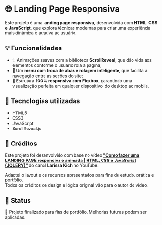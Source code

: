 # 🌐 Landing Page Responsiva

Este projeto é uma **landing page responsiva**, desenvolvida com **HTML, CSS e JavaScript**, que explora técnicas modernas para criar uma experiência mais dinâmica e atrativa ao usuário.

## 💡 Funcionalidades

- ✨ Animações suaves com a biblioteca **ScrollReveal**, que dão vida aos elementos conforme o usuário rola a página;
- 🧭 Um **menu com troca de abas e rolagem inteligente**, que facilita a navegação entre as seções do site;
- 📱 Estrutura **100% responsiva com Flexbox**, garantindo uma visualização perfeita em qualquer dispositivo, do desktop ao mobile.

## 🎯 Tecnologias utilizadas

- HTML5
- CSS3
- JavaScript
- ScrollReveal.js

## 📝 Créditos

Este projeto foi desenvolvido com base no vídeo [**"Como fazer uma LANDING PAGE responsiva e animada | HTML, CSS e JavaScript (JQUERY)"**](https://www.youtube.com/watch?v=8V3mw1w6h0U&t=3387s) do canal **Larissa Kich** no YouTube.

Adaptei o layout e os recursos apresentados para fins de estudo, prática e portfólio.  
Todos os créditos de design e lógica original vão para o autor do vídeo.

## 📂 Status

🚧 Projeto finalizado para fins de portfólio. Melhorias futuras podem ser aplicadas.
